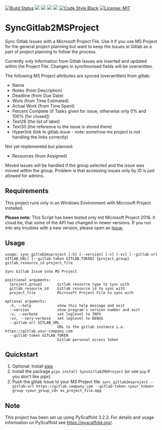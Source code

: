 [![Build Status](https://travis-ci.org/CarliJoy/SyncGitlab2MSProject.svg?branch=master)](https://travis-ci.org/CarliJoy/SyncGitlab2MSProject)
[![](https://img.shields.io/pypi/v/SyncGitlab2MSProject.svg)](https://pypi.org/project/SyncGitlab2MSProject/)
[![](https://img.shields.io/pypi/pyversions/SyncGitlab2MSProject.svg)](https://pypi.org/project/SyncGitlab2MSProject/)
[![](https://img.shields.io/pypi/wheel/SyncGitlab2MSProject.svg)](https://pypi.org/project/SyncGitlab2MSProject/)
[![](https://img.shields.io/pypi/status/SyncGitlab2MSProject.svg)](https://pypi.org/project/SyncGitlab2MSProject/)
[![Code Style Black](https://img.shields.io/badge/code%20style-black-000000.svg)](https://github.com/psf/black)
[![License: MIT](https://img.shields.io/badge/License-MIT-yellow.svg)](https://opensource.org/licenses/MIT)

# SyncGitlab2MSProject

Sync Gitlab Issues with a Microsoft Project File.
Use it if you use MS Project for the general project planning but want to keep
the Issues in Gitlab as a part of project planning to follow the process.

Currently only Information from Gitlab Issues are inserted and updated within the
Project File. Changes in synchronised fields will be overwritten.

The following MS Project attributes are synced (overwritten) from gitlab:
  - Name
  - Notes (from Description)
  - Deadline (from Due Date)
  - Work (from Time Estimated)
  - Actual Work (from Time Spent)
  - Percent Complete (if Tasks given for issue, otherwise only 0% and 100% [for closed])
  - Text28 (the list of label)
  - Text30 (the reference to the issue is stored there)
  - Hyperlink (link to gitlab issue - note: somehow ms project is not handling the links correctly) 

Not yet implemented but planned:
  - Resources (from Assigned)

Moved issues will be handled if the group selected and the issue was moved within the 
group. Problem is that accessing issues only by ID is just allowed for admins.
## Requirements
This project runs only in an Windows Environment with Microsoft Project installed.

**Please note:** This Script has been tested only mit Microsoft Project 2016.
It cloud be, that some of the API has changed in newer versions. 
If you run into any troubles with a new version, please open an 
[Issue](https://github.com/CarliJoy/SyncGitlab2MSProject/issues/new). 
 
## Usage
```
usage: sync_gitlab2msproject [-h] [--version] [-v] [-vv] [--gitlab-url GITLAB_URL] [--gitlab-token GITLAB_TOKEN] {project,group} gitlab_resource_id project_file

Sync Gitlab Issue into MS Project

positional arguments:
  {project,group}       Gitlab resource type to sync with
  gitlab_resource_id    Gitlab resource id to sync with
  project_file          Microsoft Project File to sync with

optional arguments:
  -h, --help            show this help message and exit
  --version             show program's version number and exit
  -v, --verbose         set loglevel to INFO
  -vv, --very-verbose   set loglevel to DEBUG
  --gitlab-url GITLAB_URL
                        URL to the gitlab instance i.e. https://gitlab.your-company.com
  --gitlab-token GITLAB_TOKEN
                        Gitlab personal access token

```

## Quickstart
1. Optional: Install [pipx](https://github.com/pipxproject/pipx)
2. Install the package `pipx install SyncGitlab2MSProject` (or use `pip` if you don't like pipx)
3. Push the gitlab Issue to your MS Project file:
`sync_gitlab2msproject --gitlab-url https://gitlab.company.com --gitlab-token <your_token> group <your_group_id> ms_project_file.mpp`

## Note

This project has been set up using PyScaffold 3.2.3. For details and usage
information on PyScaffold see https://pyscaffold.org/.
